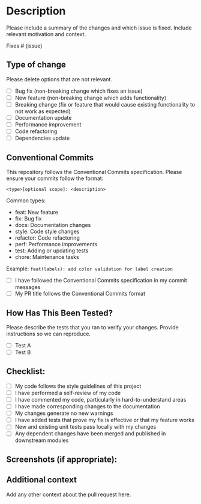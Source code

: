 # Description

Please include a summary of the changes and which issue is fixed. Include relevant motivation and context.

Fixes # (issue)

## Type of change

Please delete options that are not relevant.

- [ ] Bug fix (non-breaking change which fixes an issue)
- [ ] New feature (non-breaking change which adds functionality)
- [ ] Breaking change (fix or feature that would cause existing functionality to not work as expected)
- [ ] Documentation update
- [ ] Performance improvement
- [ ] Code refactoring
- [ ] Dependencies update

## Conventional Commits

This repository follows the Conventional Commits specification. Please ensure your commits follow the format:

```
<type>[optional scope]: <description>
```

Common types:

- feat: New feature
- fix: Bug fix
- docs: Documentation changes
- style: Code style changes
- refactor: Code refactoring
- perf: Performance improvements
- test: Adding or updating tests
- chore: Maintenance tasks

Example: `feat(labels): add color validation for label creation`

- [ ] I have followed the Conventional Commits specification in my commit messages
- [ ] My PR title follows the Conventional Commits format

## How Has This Been Tested?

Please describe the tests that you ran to verify your changes. Provide instructions so we can reproduce.

- [ ] Test A
- [ ] Test B

## Checklist:

- [ ] My code follows the style guidelines of this project
- [ ] I have performed a self-review of my code
- [ ] I have commented my code, particularly in hard-to-understand areas
- [ ] I have made corresponding changes to the documentation
- [ ] My changes generate no new warnings
- [ ] I have added tests that prove my fix is effective or that my feature works
- [ ] New and existing unit tests pass locally with my changes
- [ ] Any dependent changes have been merged and published in downstream modules

## Screenshots (if appropriate):

## Additional context

Add any other context about the pull request here.
